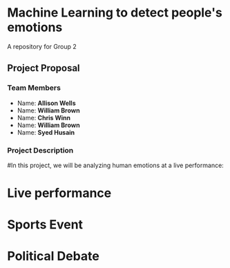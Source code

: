 # Machine Learning to detect people's emotions

A repository for Group 2

## Project Proposal

### Team Members

* Name: **Allison Wells**
* Name: **William Brown**
* Name: **Chris Winn**
* Name: **William Brown**
* Name: **Syed Husain**

### Project Description

#In this project, we will be analyzing human emotions at a live performance:
# Live performance
# Sports Event
# Political Debate

